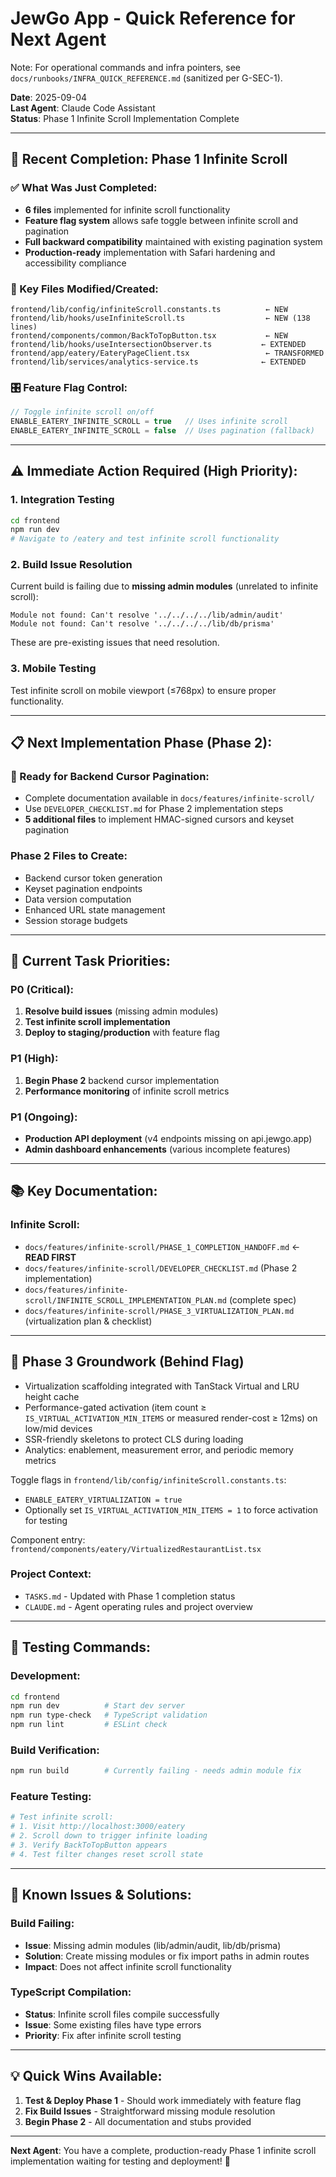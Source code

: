 # JewGo App - Quick Reference for Next Agent

Note: For operational commands and infra pointers, see `docs/runbooks/INFRA_QUICK_REFERENCE.md` (sanitized per G-SEC-1).

**Date**: 2025-09-04  
**Last Agent**: Claude Code Assistant  
**Status**: Phase 1 Infinite Scroll Implementation Complete

---

## 🚀 Recent Completion: Phase 1 Infinite Scroll

### ✅ What Was Just Completed:
- **6 files** implemented for infinite scroll functionality
- **Feature flag system** allows safe toggle between infinite scroll and pagination
- **Full backward compatibility** maintained with existing pagination system
- **Production-ready** implementation with Safari hardening and accessibility compliance

### 📁 Key Files Modified/Created:
```
frontend/lib/config/infiniteScroll.constants.ts          ← NEW
frontend/lib/hooks/useInfiniteScroll.ts                  ← NEW (138 lines)
frontend/components/common/BackToTopButton.tsx           ← NEW
frontend/lib/hooks/useIntersectionObserver.ts           ← EXTENDED
frontend/app/eatery/EateryPageClient.tsx                 ← TRANSFORMED
frontend/lib/services/analytics-service.ts              ← EXTENDED
```

### 🎛️ Feature Flag Control:
```typescript
// Toggle infinite scroll on/off
ENABLE_EATERY_INFINITE_SCROLL = true   // Uses infinite scroll
ENABLE_EATERY_INFINITE_SCROLL = false  // Uses pagination (fallback)
```

---

## ⚠️ Immediate Action Required (High Priority):

### 1. **Integration Testing**
```bash
cd frontend
npm run dev
# Navigate to /eatery and test infinite scroll functionality
```

### 2. **Build Issue Resolution**
Current build is failing due to **missing admin modules** (unrelated to infinite scroll):
```
Module not found: Can't resolve '../../../../lib/admin/audit'
Module not found: Can't resolve '../../../../lib/db/prisma'
```
These are pre-existing issues that need resolution.

### 3. **Mobile Testing**  
Test infinite scroll on mobile viewport (≤768px) to ensure proper functionality.

---

## 📋 Next Implementation Phase (Phase 2):

### 🔄 Ready for Backend Cursor Pagination:
- Complete documentation available in `docs/features/infinite-scroll/`
- Use `DEVELOPER_CHECKLIST.md` for Phase 2 implementation steps
- **5 additional files** to implement HMAC-signed cursors and keyset pagination

### Phase 2 Files to Create:
- Backend cursor token generation
- Keyset pagination endpoints  
- Data version computation
- Enhanced URL state management
- Session storage budgets

---

## 🎯 Current Task Priorities:

### P0 (Critical):
1. **Resolve build issues** (missing admin modules)
2. **Test infinite scroll implementation** 
3. **Deploy to staging/production** with feature flag

### P1 (High):
1. **Begin Phase 2** backend cursor implementation
2. **Performance monitoring** of infinite scroll metrics

### P1 (Ongoing):
- **Production API deployment** (v4 endpoints missing on api.jewgo.app)
- **Admin dashboard enhancements** (various incomplete features)

---

## 📚 Key Documentation:

### Infinite Scroll:
- `docs/features/infinite-scroll/PHASE_1_COMPLETION_HANDOFF.md` ← **READ FIRST**
- `docs/features/infinite-scroll/DEVELOPER_CHECKLIST.md` (Phase 2 implementation)
- `docs/features/infinite-scroll/INFINITE_SCROLL_IMPLEMENTATION_PLAN.md` (complete spec)
- `docs/features/infinite-scroll/PHASE_3_VIRTUALIZATION_PLAN.md` (virtualization plan & checklist)

---

## 🔧 Phase 3 Groundwork (Behind Flag)
- Virtualization scaffolding integrated with TanStack Virtual and LRU height cache
- Performance-gated activation (item count ≥ `IS_VIRTUAL_ACTIVATION_MIN_ITEMS` or measured render-cost ≥ 12ms) on low/mid devices
- SSR-friendly skeletons to protect CLS during loading
- Analytics: enablement, measurement error, and periodic memory metrics

Toggle flags in `frontend/lib/config/infiniteScroll.constants.ts`:
- `ENABLE_EATERY_VIRTUALIZATION = true`
- Optionally set `IS_VIRTUAL_ACTIVATION_MIN_ITEMS = 1` to force activation for testing

Component entry: `frontend/components/eatery/VirtualizedRestaurantList.tsx`

### Project Context:
- `TASKS.md` - Updated with Phase 1 completion status
- `CLAUDE.md` - Agent operating rules and project overview

---

## 🧪 Testing Commands:

### Development:
```bash
cd frontend
npm run dev          # Start dev server
npm run type-check   # TypeScript validation
npm run lint         # ESLint check
```

### Build Verification:
```bash
npm run build        # Currently failing - needs admin module fix
```

### Feature Testing:
```bash
# Test infinite scroll:
# 1. Visit http://localhost:3000/eatery
# 2. Scroll down to trigger infinite loading
# 3. Verify BackToTopButton appears
# 4. Test filter changes reset scroll state
```

---

## 🚨 Known Issues & Solutions:

### Build Failing:
- **Issue**: Missing admin modules (lib/admin/audit, lib/db/prisma)
- **Solution**: Create missing modules or fix import paths in admin routes
- **Impact**: Does not affect infinite scroll functionality

### TypeScript Compilation:
- **Status**: Infinite scroll files compile successfully
- **Issue**: Some existing files have type errors
- **Priority**: Fix after infinite scroll testing

---

## 💡 Quick Wins Available:

1. **Test & Deploy Phase 1** - Should work immediately with feature flag
2. **Fix Build Issues** - Straightforward missing module resolution  
3. **Begin Phase 2** - All documentation and stubs provided

---

**Next Agent**: You have a complete, production-ready Phase 1 infinite scroll implementation waiting for testing and deployment! 🎉
